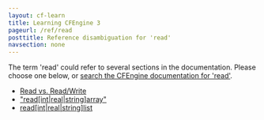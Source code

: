 ```yaml
---
layout: cf-learn
title: Learning CFEngine 3
pageurl: /ref/read
posttitle: Reference disambiguation for 'read'
navsection: none
---
```


The term 'read' could refer to several sections in the documentation. Please choose one below, or
[search the CFEngine documentation for 'read'](http://cfengine.com/docs/3.5/search.html?q=read).

- [Read vs. Read/Write](http://cfengine.com/docs/3.5/manuals-enterprise-reporting-porting-guide.html#read-vs-read-write)
- ["read\[int|real|string\]array"](http://cfengine.com/docs/3.5/reference-functions-readintrealstringarray.html#read-int|real|string-array)
- [read\[int|real|string\]list](http://cfengine.com/docs/3.5/reference-functions-readintrealstringlist.html#read-int|real|string-list)
